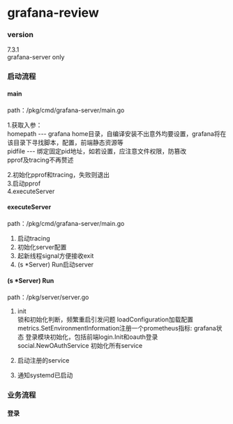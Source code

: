 # grafana-review

### version
7.3.1  
grafana-server only  
  
### 启动流程
#### main    
path：/pkg/cmd/grafana-server/main.go  

1.获取入参：  
  homepath --- grafana home目录，自编译安装不出意外均要设置，grafana将在该目录下寻找脚本，配置，前端静态资源等  
  pidfile --- 绑定固定pid地址，如若设置，应注意文件权限，防篡改  
  pprof及tracing不再赘述  
  
2.初始化pprof和tracing，失败则退出  
3.启动pprof  
4.executeServer   

#### executeServer  
path：/pkg/cmd/grafana-server/main.go  

1. 启动tracing  
2. 初始化server配置  
3. 起新线程signal方便接收exit  
4. (s *Server) Run启动server  

#### (s *Server) Run  
path：/pkg/server/server.go  

1. init  
  锁和初始化判断，频繁重启引发问题
  loadConfiguration加载配置
  metrics.SetEnvironmentInformation注册一个prometheus指标: grafana状态
  登录模块初始化，包括前端login.Init和oauth登录social.NewOAuthService
  初始化所有service
   
2. 启动注册的service    
3. 通知systemd已启动  

### 业务流程  
#### 登录  
